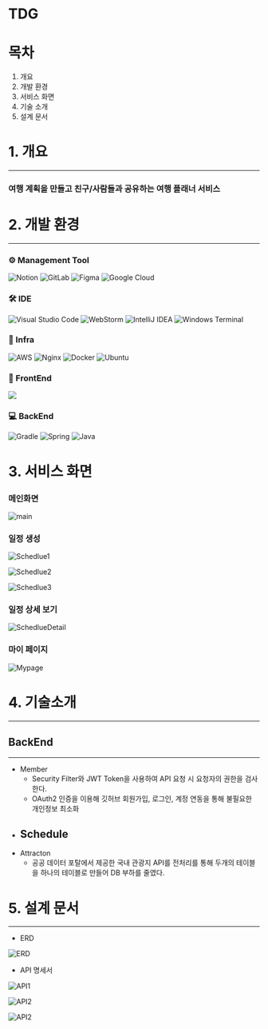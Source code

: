 # TDG

# 목차

1. 개요
2. 개발 환경
3. 서비스 화면
4. 기술 소개
5. 설계 문서

# 1. 개요

---

### 여행 계획을 만들고 친구/사람들과 공유하는 여행 플래너 서비스

# 2. 개발 환경
---

### ⚙ Management Tool
![Notion](https://img.shields.io/badge/Notion-%23000000.svg?style=for-the-badge&logo=notion&logoColor=white) ![GitLab](https://img.shields.io/badge/gitlab-%23181717.svg?style=for-the-badge&logo=gitlab&logoColor=white) ![Figma](https://img.shields.io/badge/figma-%23F24E1E.svg?style=for-the-badge&logo=figma&logoColor=white) ![Google Cloud](https://img.shields.io/badge/GoogleCloud-%234285F4.svg?style=for-the-badge&logo=google-cloud&logoColor=white)

### 🛠 IDE
![Visual Studio Code](https://img.shields.io/badge/Visual%20Studio%20Code-0078d7.svg?style=for-the-badge&logo=visual-studio-code&logoColor=white) ![WebStorm](https://img.shields.io/badge/webstorm-143?style=for-the-badge&logo=webstorm&logoColor=white&color=black) ![IntelliJ IDEA](https://img.shields.io/badge/IntelliJIDEA-000000.svg?style=for-the-badge&logo=intellij-idea&logoColor=white) ![Windows Terminal](https://img.shields.io/badge/Windows%20Terminal-%234D4D4D.svg?style=for-the-badge&logo=windows-terminal&logoColor=white)

### 🧲 Infra
![AWS](https://img.shields.io/badge/AWS-%23FF9900.svg?style=for-the-badge&logo=amazon-aws&logoColor=white) ![Nginx](https://img.shields.io/badge/nginx-%23009639.svg?style=for-the-badge&logo=nginx&logoColor=white) ![Docker](https://img.shields.io/badge/docker-%230db7ed.svg?style=for-the-badge&logo=docker&logoColor=white) ![Ubuntu](https://img.shields.io/badge/Ubuntu-E95420?style=for-the-badge&logo=ubuntu&logoColor=white)

### 🎨 FrontEnd
<img src="https://img.shields.io/badge/vue.js-4FC08D?style=for-the-badge&logo=vue.js&logoColor=white">

### 💻 BackEnd
![Gradle](https://img.shields.io/badge/Gradle-02303A.svg?style=for-the-badge&logo=Gradle&logoColor=white) ![Spring](https://img.shields.io/badge/spring-%236DB33F.svg?style=for-the-badge&logo=spring&logoColor=white) ![Java](https://img.shields.io/badge/java-%23ED8B00.svg?style=for-the-badge&logo=openjdk&logoColor=white)

# 3. 서비스 화면

### 메인화면

![main](/img/main.png)

### 일정 생성

![Schedlue1](/img/Schedlue1.png)

![Schedlue2](/img/Schedlue2.png)

![Schedlue3](/img/Schedlue3.png)

### 일정 상세 보기

![SchedlueDetail](/img/SchedlueDetail.png)

### 마이 페이지

![Mypage](/img/Mypage.png)

# 4. 기술소개

---

## BackEnd

---

- Member
    - Security Filter와 JWT Token을 사용하여 API 요청 시 요청자의 권한을 검사한다.
    - OAuth2 인증을 이용해 깃허브 회원가입, 로그인, 계정 연동을 통해 불필요한 개인정보 최소화
- Schedule
  - 
- Attracton
    - 공공 데이터 포탈에서 제공한 국내 관광지 API를 전처리를 통해 두개의 테이블을 하나의 테이블로 만들어 DB 부하를 줄였다.

# 5. 설계 문서

---

- ERD

![ERD](/img/ERD.png)

- API 명세서

![API1](/img/API1.png)

![API2](/img/API2.png)

![API2](/img/API2.png)
